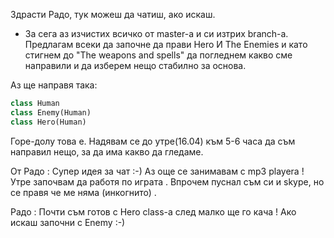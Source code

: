 Здрасти Радо, тук можеш да чатиш, ако искаш.

* За сега аз изчистих всичко от master-а и си изтрих branch-a.
Предлагам всеки да започне да прави Hero И The Enemies и като стигнем до "The weapons and spells" да погледнем какво сме направили и да изберем нещо стабилно за основа.

Аз ще направя така:
```python
class Human
class Enemy(Human)
class Hero(Human)
```
Горе-долу това е. Надявам се до утре(16.04) към 5-6 часа да съм направил нещо, за да има какво да гледаме.

От Радо  :
Супер идея за чат :-) Аз още се занимавам с mp3 playera ! Утре започвам  да  работя  по  играта .
Впрочем пуснал съм си и skype, но се правя че ме няма (инкогнито) .

Радо : 
Почти  съм  готов с Hero class-а след  малко  ще го кача ! Ако  искаш  започни с  Enemy :-)
